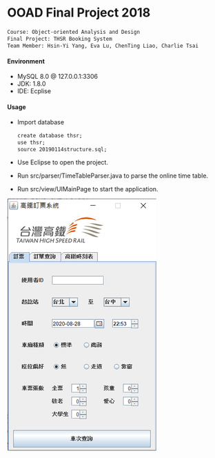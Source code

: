 # OOAD Final Project 2018

    Course: Object-oriented Analysis and Design
    Final Project: THSR Booking System
    Team Member: Hsin-Yi Yang, Eva Lu, ChenTing Liao, Charlie Tsai

#### Environment

* MySQL 8.0 @ 127.0.0.1:3306
* JDK: 1.8.0
* IDE: Ecplise

#### Usage

* Import database

  ```mysql
  create database thsr;
  use thsr;
  source 20190114structure.sql;
  ```

* Use Eclipse to open the project.

* Run src/parser/TimeTableParser.java to parse the online time table.

* Run src/view/UIMainPage to start the application.

![search](src/img/ui.png)

